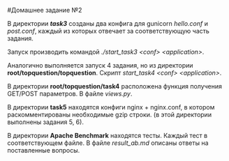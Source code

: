#Домашнее задание №2

В директории ***task3*** созданы два конфига для gunicorn *hello.conf* и *post.conf*, каждый из которых отвечает за соответствующую часть задания.

Запуск производить командой *./start_task3 \<conf\> \<application\>*.

Аналогично выполняется запуск 4 задания, но из директории **root/topquestion/topquestion**. Скрипт *start_task4 \<conf\> \<application\>*.

В директории **root/topquestion/task4** расположена функция получения GET/POST параметров. В файле *views.py*.

В директории **task5** находятся конфиги nginx + nginx.conf, в котором раскомментированы необходимые gzip строки. (в этой директории выполнены задания 5, 6).

В директории **Apache Benchmark** находятся тесты. Каждый тест в соответствующем файле. В файле *result_ab.md* описаны ответы на поставленные вопросы. 

